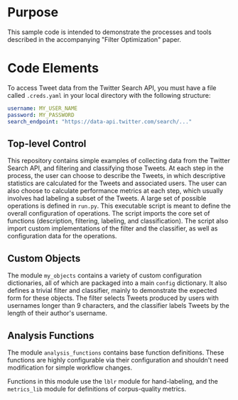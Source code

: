 # Purpose

This sample code is intended to demonstrate the processes and tools
described in the accompanying "Filter Optimization" paper.

# Code Elements

To access Tweet data from the Twitter Search API, you must have a file
called `.creds.yaml` in your local directory with the following structure:
```yaml
username: MY_USER_NAME
password: MY_PASSWORD
search_endpoint: "https://data-api.twitter.com/search/..."
```

## Top-level Control

This repository contains simple examples of collecting data from the Twitter
Search API, and filtering and classifying those Tweets. At each step
in the process, the user can choose to describe the Tweets, in which
descriptive statistics are calculated for the Tweets and associated users.
The user can also choose to calculate performance metrics at each step,
which usually involves had labeling a subset of the Tweets. 
A large set of possible operations is defined in `run.py`. This executable
script is meant to define the overall configuration of operations.
The script imports the core set of functions (description, filtering,
labeling, and classification). The script also import custom implementations
of the filter and the classifier, as well as configuration data for
the operations.

## Custom Objects

The module `my_objects` contains a variety of custom configuration
dictionaries, all of which are packaged into a main `config` dictionary.
It also defines a trivial filter and classifier, mainly to demonstrate 
the expected form for these objects. The filter selects Tweets produced
by users with usernames longer than 9 characters, and the classifier labels
Tweets by the length of their author's username.

## Analysis Functions

The module `analysis_functions` contains base function definitions.
These functions are highly configurable via their configuration and
shouldn't need modification for simple workflow changes. 

Functions in this module use the `lblr` module for hand-labeling, and
the `metrics_lib` module for definitions of corpus-quality metrics.

 
